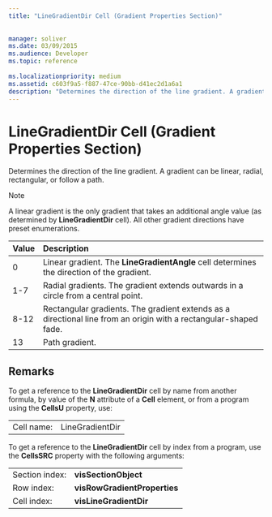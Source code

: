 ```yaml
---
title: "LineGradientDir Cell (Gradient Properties Section)"
 
 
manager: soliver
ms.date: 03/09/2015
ms.audience: Developer
ms.topic: reference
 
ms.localizationpriority: medium
ms.assetid: c603f9a5-f887-47ce-90bb-d41ec2d1a6a1
description: "Determines the direction of the line gradient. A gradient can be linear, radial, rectangular, or follow a path."
---
```


# LineGradientDir Cell (Gradient Properties Section)

Determines the direction of the line gradient. A gradient can be linear, radial, rectangular, or follow a path. 
  
> [!NOTE]
> A linear gradient is the only gradient that takes an additional angle value (as determined by **LineGradientDir** cell). All other gradient directions have preset enumerations. 
  
|**Value**|**Description**|
|:-----|:-----|
|0  <br/> |Linear gradient. The **LineGradientAngle** cell determines the direction of the gradient.  <br/> |
|1-7  <br/> |Radial gradients. The gradient extends outwards in a circle from a central point.  <br/> |
|8-12  <br/> |Rectangular gradients. The gradient extends as a directional line from an origin with a rectangular-shaped fade.  <br/> |
|13  <br/> |Path gradient.  <br/> |
   
## Remarks

To get a reference to the **LineGradientDir** cell by name from another formula, by value of the **N** attribute of a **Cell** element, or from a program using the **CellsU** property, use: 
  
|||
|:-----|:-----|
| Cell name:  <br/> | LineGradientDir  <br/> |
   
To get a reference to the **LineGradientDir** cell by index from a program, use the **CellsSRC** property with the following arguments: 
  
|||
|:-----|:-----|
| Section index:  <br/> |**visSectionObject** <br/> |
| Row index:  <br/> |**visRowGradientProperties** <br/> |
| Cell index:  <br/> |**visLineGradientDir** <br/> |
   

